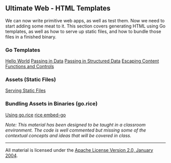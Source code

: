 ## Ultimate Web - HTML Templates
We can now write primitive web apps, as well as test them. Now we need to start adding some meat to it. This section covers generating HTML using Go templates, as well as how to serve up static files, and how to bundle those files in a finished binary.

### Go Templates

[Hello World](../../../topics/web/templates/example1/main.go)
[Passing in Data](../../../topics/web/templates/example2/main.go)
[Passing in Structured Data](../../../topics/web/templates/example3/main.go)
[Escaping Content](../../../topics/web/templates/example4/main.go)
[Functions and Controls](../../../topics/web/templates/example5/main.go)

### Assets (Static Files)

[Serving Static Files](../../../topics/web/templates/example6/main.go)

### Bundling Assets in Binaries (go.rice)

[Using go.rice](../../../topics/web/templates/example7/main.go)
[rice embed-go](../../../topics/web/templates/example8/rice-box.go)

*Note: This material has been designed to be taught in a classroom environment. The code is well commented but missing some of the contextual concepts and ideas that will be covered in class.*

___
All material is licensed under the [Apache License Version 2.0, January 2004](http://www.apache.org/licenses/LICENSE-2.0).
